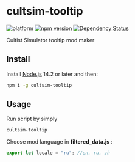 # cultsim-tooltip

![platform]
[![npm version][npm-badge]][npm-url]
[![Dependency Status][david-badge]][david-url]

Cultist Simulator tooltip mod maker

## Install

Install [Node.js](https://nodejs.org) 14.2 or later and then:

```sh
npm i -g cultsim-tooltip
```

## Usage

Run script by simply

```sh
cultsim-tooltip
```

Choose mod language in **filtered_data.js** :

```js
export let locale = "ru"; //en, ru, zh
```

[npm-badge]: https://badge.fury.io/js/cultsim-tooltip.svg
[npm-url]: https://badge.fury.io/js/cultsim-tooltip
[david-badge]: https://david-dm.org/mihael-stormrage/cultsim-tooltip.svg
[david-url]: https://david-dm.org/mihael-stormrage/cultsim-tooltip
[platform]: https://img.shields.io/badge/platform-windows-lightgrey
